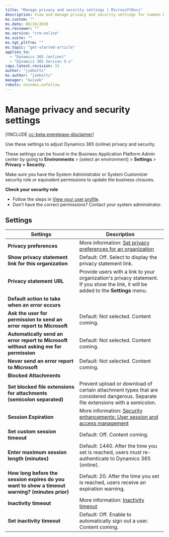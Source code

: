 ```yaml
---
title: "Manage privacy and security settings | MicrosoftDocs"
description: View and manage privacy and security settings for Common Data Service for Apps.
ms.custom: ""
ms.date: 08/10/2018
ms.reviewer: ""
ms.service: "crm-online"
ms.suite: ""
ms.tgt_pltfrm: ""
ms.topic: "get-started-article"
applies_to: 
  - "Dynamics 365 (online)"
  - "Dynamics 365 Version 9.x"
caps.latest.revision: 31
author: "jimholtz"
ms.author: "jimholtz"
manager: "kvivek"
robots: noindex,nofollow
---
```

# Manage privacy and security settings

[!INCLUDE [cc-beta-prerelease-disclaimer](../includes/cc-beta-prerelease-disclaimer.md)]

Use these settings to adjust Dynamics 365 (online) privacy and security.

These settings can be found in the Business Application Platform Admin center by going to **Environments** > [select an environment] > **Settings** > **Privacy + Security**.

Make sure you have the System Administrator or System Customizer security role or equivalent permissions to update the business closures.

**Check your security role**

- Follow the steps in [View your user profile](https://docs.microsoft.com/dynamics365/customer-engagement/basics/view-your-user-profile).
- Don’t have the correct permissions? Contact your system administrator.

## Settings

|Settings|Description|  
|--------------|-----------------|  
|**Privacy preferences**|More information: [Set privacy preferences for an organization](https://docs.microsoft.com/dynamics365/customer-engagement/admin/set-privacy-preferences-organization)|  
|**Show privacy statement link for this organization**|Default: Off. Select to display the privacy statement link.|  
|**Privacy statement URL**|Provide users with a link to your organization's privacy statement. If you show the link, it will be added to the **Settings** menu.| 
|**Default action to take when an error occurs**| |
|**Ask the user for permission to send an error report to Microsoft**|Default: Not selected.  Content coming.|  
|**Automatically send an error report to Microsoft without asking me for permission**|Default: Not selected.  Content coming.|  
|**Never send an error report to Microsoft**|Default: Not selected. Content coming.|  
|**Blocked Attachments**| |
|**Set blocked file extensions for attachments (semicolon separated)**|Prevent upload or download of certain attachment types that are considered dangerous. Separate file extensions with a semicolon.|
|**Session Expiration**|More information: [Security enhancements: User session and access management](https://docs.microsoft.com/dynamics365/customer-engagement/admin/user-session-management)|  
|**Set custom session timeout**|Default: Off. Content coming.|
|**Enter maximum session length (minutes)**|Default: 1440. After the time you set is reached, users must re-authenticate to Dynamics 365 (online).|  
|**How long before the session expires do you want to show a timeout warning? (minutes prior)**|Default: 20. After the time you set is reached, users receive an expiration warning.|  
|**Inactivity timeout**|More information: [Inactivity timeout](https://docs.microsoft.com/dynamics365/customer-engagement/admin/user-session-management#inactivity-timeout) |  
|**Set inactivity timeout**|Default: Off. Enable to automatically sign out a user. Content coming.|  


